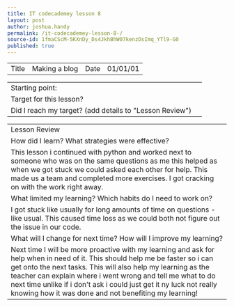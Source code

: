 ```yaml
---
title: IT codecademey lesson 8 
layout: post
author: joshua.handy
permalink: /it-codecademey-lesson-8-/
source-id: 1fmaCScM-5KXnDy_Ds4JkhBhW07kenzDsImq_YTl9-G0
published: true
---
```

<table>
  <tr>
    <td>Title</td>
    <td>Making a blog</td>
    <td>Date</td>
    <td>01/01/01</td>
  </tr>
</table>


<table>
  <tr>
    <td>Starting point:</td>
    <td></td>
  </tr>
  <tr>
    <td>Target for this lesson?</td>
    <td></td>
  </tr>
  <tr>
    <td>Did I reach my target? 
(add details to "Lesson Review")</td>
    <td> </td>
  </tr>
</table>


<table>
  <tr>
    <td>Lesson Review</td>
  </tr>
  <tr>
    <td>How did I learn? What strategies were effective? </td>
  </tr>
  <tr>
    <td>This lesson i continued with python and worked next to someone who was on the same questions as me this helped as when we got stuck we could asked each other for help. This made us a team and completed more exercises. I got cracking on with the work right away. </td>
  </tr>
  <tr>
    <td>What limited my learning? Which habits do I need to work on? </td>
  </tr>
  <tr>
    <td>I got stuck like usually for long amounts of time on questions - like usual. This caused time loss as we could both not figure out the issue in our code.</td>
  </tr>
  <tr>
    <td>What will I change for next time? How will I improve my learning?</td>
  </tr>
  <tr>
    <td>Next time I will be more proactive with my learning and ask for help when in need of it. This should help me be faster so i can get onto the next tasks. This will also help my learning as the teacher can explain where i went wrong and tell me what to do next time unlike if i don't ask i could just get it ny luck not really knowing how it was done and not benefiting my learning!</td>
  </tr>
</table>



